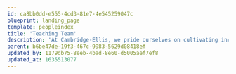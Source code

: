```yaml
---
id: ca8bb0dd-e555-4cd3-81e7-4e545259047c
blueprint: landing_page
template: peopleindex
title: 'Teaching Team'
description: 'At Cambridge-Ellis, we pride ourselves on cultivating incredibly skilled and passionate teachers with a diverse range of backgrounds, educations, and perspectives. Our teachers take advantage of regular staff development and education opportunities, and we enjoy an outstanding legacy of staff longevity. Many of our teachers have been at CES for over 20 years!'
parent: b6be47de-19f3-467c-9983-5629d08418ef
updated_by: 1179db75-8eeb-4bad-8e60-d5005aef7ef8
updated_at: 1635513077
---
```

